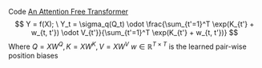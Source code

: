 Code [An Attention Free Transformer](https://nn.labml.ai/transformers/aft/index.html)
$$
Y = f(X); \ Y_t = \sigma_q(Q_t) \odot \frac{\sum_{t'=1}^T \exp(K_{t'} + w_{t, t'}) \odot V_{t'}}{\sum_{t'=1}^T \exp(K_{t'} + w_{t, t'})}
$$
Where $Q = XW^Q, K = XW^K, V = XW^V$
$w \in \mathbb{R}^{T \times T}$ is the learned pair-wise position biases